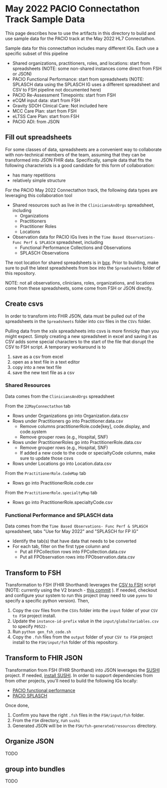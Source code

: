 # May 2022 PACIO Connectathon Track Sample Data

This page describes how to use the artifacts in this directory to build and use sample data for the PACIO track at the May 2022 HL7 Connectathon.

Sample data for this connectathon includes many different IGs. Each use a specific subset of this pipeline
- Shared organizations, practitioners, roles, and locations: start from spreadsheets (NOTE: some non-shared instances come direct from FSH or JSON)
- PACIO Functional Performance: start from spreadsheets (NOTE: SPLASCH data using the SPLASCH IG uses a different spreadsheet and CSV to FSH pipeline not documented here)
- PACIO Re-Assessment Timepoints: start from FSH
- eCQM input data: start from FSH
- Gravity SDOH Clinical Care: Not included here
- MCC Care Plan: start from FSH
- eLTSS Care Plan: start from FSH
- PACIO ADI: from JSON

## Fill out spreadsheets

For some classes of data, spreadsheets are a convenient way to collaborate with non-technical members of the team, assuming that they can be transformed into JSON FHIR data. Specifically, sample data that fits the following characterists is a good candidate for this form of collaboration:
- has many repetitions
- relatively simple structure

For the PACIO May 2022 Connectathon track, the following data types are leveraging this collaboration tool
- Shared resources such as live in the `CliniciansAndOrgs` spreadsheet, including
    - Organizations
    - Practitioners
    - Practitioner Roles
    - Locations
- Observation data for PACIO IGs lives in the `Time Based Observations- Func Perf & SPLASCH` spreadsheet, including
    - Functional Performance Collections and Observations
    - SPLASCH Observations

The root location for shared spreadsheets is in [box](https://mitre.box.com/s/b0auquq4hrmbliy1fir37s7mbpgsj3ih). Prior to building, make sure to pull the latest spreadsheets from box into the `Spreadsheets` folder of this repository.

NOTE: not all observations, clinicians, roles, organizations, and locations come from these spreadsheets, some come from FSH or JSON directly.

## Create csvs

In order to transform into FHIR JSON, data must be pulled out of the spreadsheets in the `Spreadsheets` folder into csv files in the `CSVs` folder.

Pulling data from the xslx spreadsheets into csvs is more finnicky than you might expect. Simply creating a new spreadsheet in excel and saving it as CSV adds some special characters to the start of the file that disrupt the CSV to FSH script. A temporary workaround is to
1. save as a csv from excel
2. open as a text file in a text editor
3. copy into a new text file
4. save the new text file as a csv

### Shared Resources

Data comes from the `CliniciansAndOrgs` spreadsheet

From the `22MayConnectathon` tab 
- Rows under Organizations go into Organization.data.csv
- Rows under Practitioners go into Practitioner.data.csv
    - Remove columns practitionerRole.code\[key\], code.display, and code.system
    - Remove grouper rows (e.g., Hospital, SNF)
- Rows under PractitionerRoles go into PractitionerRole.data.csv
    - Remove grouper rows (e.g., Hospital, SNF)
    - If added a new code to the code or specialtyCode columns, make sure to update those csvs
- Rows under Locations go into Location.data.csv

From the `PractitionerRole.CodeMap` tab 
- Rows go into PractitionerRole.code.csv

From the `PractitionerRole.specialtyMap` tab
- Rows go into PractitionerRole.specialtyCode.csv

### Functional Performance and SPLASCH data

Data comes from the `Time Based Observations- Func Perf & SPLASCH` spreadsheet, tabs "Use for May 2022" and "SPLASCH for FP IG"

- Identify the tab(s) that have data that needs to be converted
- For each tab, filter on the first type column and
    - Put all FPCollection rows into FPCollection.data.csv
    - Put all FPObservation rows into FPObservation.data.csv

## Transform to FSH

Transformation to FSH (FHIR Shorthand) leverages the [CSV to FSH](https://github.com/paciowg/CSV-to-FSH-app/tree/V2) script (NOTE: currently using the V2 branch - [this commit](https://github.com/paciowg/CSV-to-FSH-app/commit/58a9a7dbb127c9af3487ed341bd50faca7b5bfdd) ). If needed, checkout and configure your system to run this project (may need to use `pyenv` to specify a specific python version). Then,
1. Copy the csv files from the `CSVs` folder into the `input` folder of your `CSV to FSH` project install.
2. Update the `instance-id-prefix` value in the `input/globalVariables.csv` to specify `P0522-`
2. Run `python gen_fsh_code.sh`
3. Copy the `.fsh` files from the `output` folder of your `CSV to FSH` project install to the `FSH/input/fsh` folder of this repository.

## Transform to FHIR JSON

Transformation from FSH (FHIR Shorthand) into JSON leverages the [SUSHI](https://fshschool.org/docs/sushi/) project. If needed, [install SUSHI](https://fshschool.org/docs/sushi/installation/). In order to support dependencies from from other projects, you'll need to build the following IGs locally:
- [PACIO functional performance](https://github.com/paciowg/functional-performance-fsh)
- [PACIO SPLASCH](https://github.com/paciowg/splasch-fsh)

Once done,
1. Confirm you have the right `.fsh` files in the `FSH/input/fsh` folder.
2. From the `FSH` directory, run `sushi`
3. Generated JSON will be in the `FSH/fsh-generated/resources` directory.

## Organize JSON

TODO

## group into bundles

TODO